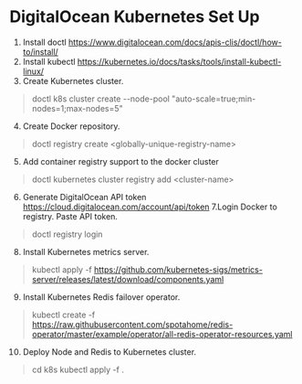 # DigitalOcean Kubernetes Set Up
1. Install doctl https://www.digitalocean.com/docs/apis-clis/doctl/how-to/install/
2. Install kubectl https://kubernetes.io/docs/tasks/tools/install-kubectl-linux/
3. Create Kubernetes cluster.
>doctl k8s cluster create <cluster-name> --node-pool "auto-scale=true;min-nodes=1;max-nodes=5"
4. Create Docker repository.
>doctl registry create \<globally-unique-registry-name\>
5. Add container registry support to the docker cluster
>doctl kubernetes cluster registry add \<cluster-name\> 
6. Generate DigitalOcean API token https://cloud.digitalocean.com/account/api/token
7.Login Docker to registry. Paste API token.
>doctl registry login
8. Install Kubernetes metrics server.
>kubectl apply -f https://github.com/kubernetes-sigs/metrics-server/releases/latest/download/components.yaml
9. Install Kubernetes Redis failover operator.
>kubectl create -f https://raw.githubusercontent.com/spotahome/redis-operator/master/example/operator/all-redis-operator-resources.yaml
10. Deploy Node and Redis to Kubernetes cluster.
>cd k8s
>kubectl apply -f .

